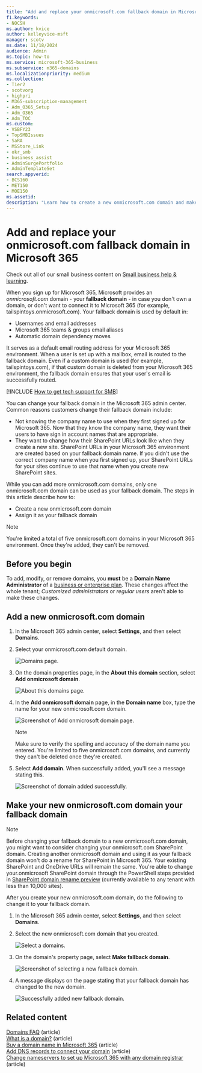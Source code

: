 ```yaml
---
title: "Add and replace your onmicrosoft.com fallback domain in Microsoft 365"
f1.keywords:
- NOCSH
ms.author: kvice
author: kelleyvice-msft
manager: scotv
ms.date: 11/18/2024
audience: Admin
ms.topic: how-to
ms.service: microsoft-365-business
ms.subservice: m365-domains
ms.localizationpriority: medium
ms.collection: 
- Tier2
- scotvorg
- highpri
- M365-subscription-management
- Adm_O365_Setup
- Adm_O365
- Adm_TOC
ms.custom:
- VSBFY23
- TopSMBIssues
- SaRA
- MSStore_Link
- okr_smb
- business_assist
- AdminSurgePortfolio
- AdminTemplateSet
search.appverid:
- BCS160
- MET150
- MOE150
ms.assetid: 
description: "Learn how to create a new onmicrosoft.com domain and make it your new fallback domain."
---
```


# Add and replace your onmicrosoft.com fallback domain in Microsoft 365

Check out all of our small business content on [Small business help & learning](https://go.microsoft.com/fwlink/?linkid=2224585).

When you sign up for Microsoft 365, Microsoft provides an *onmicrosoft.com* domain - your **fallback domain** - in case you don't own a domain, or don't want to connect it to Microsoft 365 (for example, tailspintoys.onmicrosoft.com). Your fallback domain is used by default in:

- Usernames and email addresses
- Microsoft 365 teams & groups email aliases
- Automatic domain dependency moves

It serves as a default email routing address for your Microsoft 365 environment. When a user is set up with a mailbox, email is routed to the fallback domain.  Even if a custom domain is used (for example, tailspintoys.com), if that custom domain is deleted from your Microsoft 365 environment, the fallback domain ensures that your user's email is successfully routed.

[!INCLUDE [How to get tech support for SMB](../../includes/smb-how-to-get-tech-support.md)]

You can change your fallback domain in the Microsoft 365 admin center. Common reasons customers change their fallback domain include:

- Not knowing the company name to use when they first signed up for Microsoft 365. Now that they know the company name, they want their users to have sign in account names that are appropriate. 
- They want to change how their SharePoint URLs look like when they create a new site. SharePoint URLs in your Microsoft 365 environment are created based on your fallback domain name. If you didn't use the correct company name when you first signed up, your SharePoint URLs for your sites continue to use that name when you create new SharePoint sites.

While you can add more onmicrosoft.com domains, only one onmicrosoft.com domain can be used as your fallback domain. The steps in this article describe how to:

- Create a new onmicrosoft.com domain
- Assign it as your fallback domain

> [!NOTE]
> You're limited a total of five onmicrosoft.com domains in your Microsoft 365 environment. Once they're added, they can't be removed. 
  
## Before you begin

To add, modify, or remove domains, you **must** be a **Domain Name Administrator** of a [business or enterprise plan](https://products.office.com/business/office). These changes affect the whole tenant; *Customized administrators* or *regular users* aren't able to make these changes.

## Add a new onmicrosoft.com domain

1. In the Microsoft 365 admin center, select **Settings**, and then select **Domains**.
2. Select your onmicrosoft.com default domain.

    ![Domains page.](../../media/onmicrosoft-domains.png)
  
3. On the domain properties page, in the **About this domain** section, select **Add onmicrosoft domain**.

    ![About this domains page.](../../media/add-onmicrosoft-domain-link.png)

4. In the **Add onmicrosoft domain** page, in the **Domain name** box, type the name for your new onmicrosoft.com domain. 

    ![Screenshot of Add onmicrosoft domain page.](../../media/add-an-onmicrosoftcom-domain-page.png)

    > [!NOTE]
    > Make sure to verify the spelling and accuracy of the domain name you entered. You're limited to five onmicrosoft.com domains, and currently they can't be deleted once they're created.     

5. Select **Add domain**. When successfully added, you'll see a message stating this.
    
    ![Screenshot of domain added successfully.](../../media/domain-added.png)

## Make your new onmicrosoft.com domain your fallback domain

> [!NOTE]
> Before changing your fallback domain to a new onmicrosoft.com domain, you might want to consider changing your onmicrosoft.com SharePoint domain. Creating another onmicrosoft domain and using it as your fallback domain won't do a rename for SharePoint in Microsoft 365. Your existing SharePoint and OneDrive URLs will remain the same.  You're able to change your.onmicrosoft SharePoint domain through the PowerShell steps provided in [SharePoint domain rename preview](/sharepoint/change-your-sharepoint-domain-name) (currently available to any tenant with less than 10,000 sites).

After you create your new onmicrosoft.com domain, do the following to change it to your fallback domain.

1. In the Microsoft 365 admin center, select **Settings**, and then select **Domains**. 

2. Select the new onmicrosoft.com domain that you created.

    ![Select a domains.](../../media/onmicrosoft-domains-added.png) 

3. On the domain's property page, select **Make fallback domain**.
 
    ![Screenshot of selecting a new fallback domain.](../../media/new-fallback.png) 

4. A message displays on the page stating that your fallback domain has changed to the new domain.

    ![Successfully added new fallback domain.](../../media/fallback-success.png) 

## Related content

[Domains FAQ](domains-faq.yml) (article)</br>
[What is a domain?](../get-help-with-domains/what-is-a-domain.md) (article)</br>
[Buy a domain name in Microsoft 365](../get-help-with-domains/buy-a-domain-name.md) (article)</br>
[Add DNS records to connect your domain](../get-help-with-domains/create-dns-records-at-any-dns-hosting-provider.md) (article)</br>
[Change nameservers to set up Microsoft 365 with any domain registrar](../get-help-with-domains/change-nameservers-at-any-domain-registrar.md) (article)
